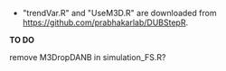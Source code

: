 * "trendVar.R" and "UseM3D.R" are downloaded from https://github.com/prabhakarlab/DUBStepR.

**TO DO**

remove M3DropDANB in simulation_FS.R?
